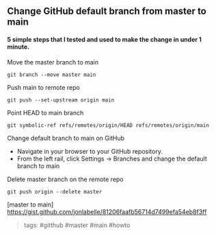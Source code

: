 ## Change GitHub default branch from master to main

#### 5 simple steps that I tested and used to make the change in under 1 minute.

Move the master branch to main

    git branch --move master main

Push main to remote repo

    git push --set-upstream origin main

Point HEAD to main branch

    git symbolic-ref refs/remotes/origin/HEAD refs/remotes/origin/main

Change default branch to main on GitHub

* Navigate in your browser to your GitHub repository.
* From the left rail, click Settings -> Branches and change the default branch to main

Delete master branch on the remote repo

    git push origin --delete master

[master to main] <https://gist.github.com/jonlabelle/81206faafb56714d7499efa54eb8f3ff>

> tags: #gitthub #master #main #howto
